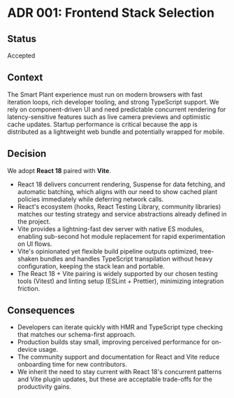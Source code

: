 # ADR 001: Frontend Stack Selection

## Status
Accepted

## Context
The Smart Plant experience must run on modern browsers with fast iteration loops, rich developer tooling, and strong TypeScript support. We rely on component-driven UI and need predictable concurrent rendering for latency-sensitive features such as live camera previews and optimistic cache updates. Startup performance is critical because the app is distributed as a lightweight web bundle and potentially wrapped for mobile.

## Decision
We adopt **React 18** paired with **Vite**.

* React 18 delivers concurrent rendering, Suspense for data fetching, and automatic batching, which aligns with our need to show cached plant policies immediately while deferring network calls.
* React's ecosystem (hooks, React Testing Library, community libraries) matches our testing strategy and service abstractions already defined in the project.
* Vite provides a lightning-fast dev server with native ES modules, enabling sub-second hot module replacement for rapid experimentation on UI flows.
* Vite's opinionated yet flexible build pipeline outputs optimized, tree-shaken bundles and handles TypeScript transpilation without heavy configuration, keeping the stack lean and portable.
* The React 18 + Vite pairing is widely supported by our chosen testing tools (Vitest) and linting setup (ESLint + Prettier), minimizing integration friction.

## Consequences
* Developers can iterate quickly with HMR and TypeScript type checking that matches our schema-first approach.
* Production builds stay small, improving perceived performance for on-device usage.
* The community support and documentation for React and Vite reduce onboarding time for new contributors.
* We inherit the need to stay current with React 18's concurrent patterns and Vite plugin updates, but these are acceptable trade-offs for the productivity gains.
